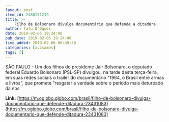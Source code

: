 ```yaml
---
layout: post
item_id: 2480171219
title: >-
    Filho de Bolsonaro divulga documentário que defende a ditadura
author: Tatu D'Oquei
date: 2019-02-05 19:24:00
pub_date: 2019-02-05 19:24:00
time_added: 2019-02-06 06:49:39
categories: [avisamos]
tags: []
---
```


SÃO PAULO - Um dos filhos do presidente Jair Bolsonaro, o deputado federal Eduardo Bolsonaro (PSL-SP) divulgou, na tarde desta terça-feira, em suas redes sociais o trailer do documentário "1964, o Brasil entre armas e livros", que promete "resgatar a verdade sobre o período mais deturpado da nos

**Link:** [https://m.oglobo.globo.com/brasil/filho-de-bolsonaro-divulga-documentario-que-defende-ditadura-23431083](https://m.oglobo.globo.com/brasil/filho-de-bolsonaro-divulga-documentario-que-defende-ditadura-23431083)

